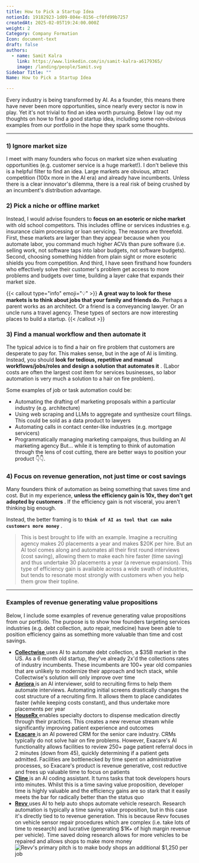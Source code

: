```yaml
---
title: How to Pick a Startup Idea
notionId: 19182923-1d09-804e-8156-cf0fd99b7257
createdAt: 2025-02-05T19:24:00.000Z
weight: 2
Category: Company Formation
Icon: document-text
draft: false
authors:
  - name: Samit Kalra
    link: https://www.linkedin.com/in/samit-kalra-a6179365/
    image: /landing/people/Samit.svg
Sidebar Title: ""
Name: How to Pick a Startup Idea

---
```




Every industry is being transformed by AI. As a founder, this means there have never been more opportunities, since nearly every sector is now in play. Yet it's not trivial to find an idea worth pursuing. Below I lay out my thoughts on how to find a good startup idea, including some non-obvious examples from our portfolio in the hope they spark some thoughts.

---


### 1) Ignore market size


I meet with many founders who focus on market size when evaluating opportunities (e.g. customer service is a huge market!). I don't believe this is a helpful filter to find an idea. Large markets are obvious, attract competition (100x more in the AI era) and already have incumbents. Unless there is a clear innovator's dilemma, there is a real risk of being crushed by an incumbent's distribution advantage.

###  **2) Pick a niche or offline market** 


Instead, I would advise founders to  **focus on an esoteric or niche market**  with old school competitors. This includes offline or services industries e.g. insurance claim processing or loan servicing. The reasons are threefold. First, these markets are larger than they appear because when you automate labor, you command much higher ACVs than pure software (i.e. selling work, not software taps into labor budgets, not software budgets). Second, choosing something hidden from plain sight or more esoteric shields you from competition. And third, I have seen firsthand how founders who effectively solve their customer's problem get access to more problems and budgets over time, building a layer cake that expands their market size.

{{< callout type="info" emoji="💡" >}}
 **A great way to look for these markets is to think about jobs that your family and friends do.**  Perhaps a parent works as an architect. Or a friend is a conveyancing lawyer. Or an uncle runs a travel agency. These types of sectors are now interesting places to build a startup.
{{< /callout >}}


###  **3) Find a manual workflow and then automate it** 


The typical advice is to find a hair on fire problem that customers are desperate to pay for. This makes sense, but in the age of AI is limiting. Instead, you should  **look for tedious, repetitive and manual workflows/jobs/roles and design a solution that automates it** . (Labor costs are often the largest cost item for services businesses, so labor automation is very much a solution to a hair on fire problem). 

Some examples of job or task automation could be: 

- Automating the drafting of marketing proposals within a particular industry (e.g. architecture)
- Using web scraping and LLMs to aggregate and synthesize court filings. This could be sold as a data product to lawyers
- Automating calls in contact center-like industries (e.g. mortgage servicers)
- Programmatically managing marketing campaigns, thus building an AI marketing agency
But… while it is tempting to think of automation through the lens of cost cutting, there are better ways to position your product 👇👇.

###  **4) Focus on revenue generation, not just time or cost savings** 


Many founders think of automation as being something that saves time and cost. But in my experience,  **unless the efficiency gain is 10x, they don't get adopted by customers** . If the efficiency gain is not visceral, you aren't thinking big enough.

Instead, the better framing is to  **`think of AI as tool that can make customers more money`** .

> This is best brought to life with an example. Imagine a recruiting agency makes 20 placements a year and makes $20K per hire. But an AI tool comes along and automates all their first round interviews (cost saving), allowing them to make each hire faster (time saving) and thus undertake 30 placements a year (a revenue expansion). This type of efficiency gain is available across a wide swath of industries, but tends to resonate most strongly with customers when you help them grow their topline. 


---


###  **Examples of revenue generating value propositions** 


Below, I include some examples of revenue generating value propositions from our portfolio. The purpose is to show how founders targeting services industries (e.g. debt collection, auto repair, medicine) have been able to position efficiency gains as something more valuable than time and cost savings.

- [ **Collectwise** ](https://collectwise.com/) uses AI to automate debt collection, a $35B market in the US. As a 6 month old startup, they've already 2x'd the collections rates of industry incumbents. These incumbents are 100+ year old companies that are unlikely to modernize their approach and tech stack, while Collectwise's solution will only improve over time
- [ **Apriora** ](https://www.apriora.ai/) is an AI interviewer, sold to recruiting firms to help them automate interviews. Automating initial screens drastically changes the cost structure of a recruiting firm. It allows them to place candidates faster (while keeping costs constant), and thus undertake more placements per year
- [ **HouseRx** ](https://houserx.com/) enables specialty doctors to dispense medication directly through their practices. This creates a new revenue stream while significantly improving patient experience and outcomes
- [ **Exacare** ](https://www.exacare.com/) is an AI powered CRM for the senior care industry. CRMs typically do not solve hair on fire problems. However, Exacare's AI functionality allows facilities to review 250+ page patient referral docs in 2 minutes (down from 45), quickly determining if a patient gets admitted. Facilities are bottlenecked by time spent on administrative processes, so Exacare's product is revenue generative, cost reductive and frees up valuable time to focus on patients
- [ **Cline** ](https://cline.bot/) is an AI coding assistant. It turns tasks that took developers hours into minutes. Whilst this is a time saving value proposition, developer time is highly valuable and the efficiency gains are so stark that it easily meets the bar for radically better than the status quo
- [ **Revv** ](https://www.revvhq.com/) uses AI to help auto shops automate vehicle research. Research automation is typically a time saving value proposition, but in this case it's directly tied to to revenue generation. This is because Revv focuses on vehicle sensor repair procedures which are complex (i.e. take lots of time to research) and lucrative (generating $1K+ of high margin revenue per vehicle). Time saved doing research allows for more vehicles to be repaired and allows shops to make more money
![Revv's primary pitch is to make body shops an additional $1,250 per job](https://prod-files-secure.s3.us-west-2.amazonaws.com/52e751b5-230f-4649-8c4e-0224e58da4f9/370e296b-f1ec-4862-970d-c6e37079c7a0/Screen_Shot_2025-02-02_at_1.08.01_PM.png?X-Amz-Algorithm=AWS4-HMAC-SHA256&X-Amz-Content-Sha256=UNSIGNED-PAYLOAD&X-Amz-Credential=ASIAZI2LB466VHCSFOHY%2F20251005%2Fus-west-2%2Fs3%2Faws4_request&X-Amz-Date=20251005T015057Z&X-Amz-Expires=3600&X-Amz-Security-Token=IQoJb3JpZ2luX2VjEND%2F%2F%2F%2F%2F%2F%2F%2F%2F%2FwEaCXVzLXdlc3QtMiJIMEYCIQDDiYMgjCDA0tNg66mSPRUBcZfqnXSkyydrap5IHaf7XQIhALb92D0Cc5Dyz%2F58LKGLrXzyD0idqX9kibc3J4aHeMktKv8DCGkQABoMNjM3NDIzMTgzODA1IgweOW2NSV5JHEbfDP8q3ANJbrLYPLYo0p%2FOemgpvHuRLuipTNteGi2yldDngKbazamXxy%2F%2FzF9hOTeaqOE02dLOjJDqCwn%2BL4L6ItYqTZ04I8mnaktlLxlsayfo7YQ4SDpyX3JbKuFh4reyvD1HCnHLk13jCCTTf%2FtfIlmY8TWOp6R5Sp8YO4cV2VyyJkRejwTGScz%2BlnVx0YQQePfXegglG7Am6JoDMJeM3z%2FATXi45lGLxb%2FW%2Fnfgcoa272EJPkYvfVGeJW7oaAu18CI2%2BDxsoTn13xuDQDtdTWI0OJEX76m4fGTngAUxhScRzZi84U7E4QNoy8LqxuJCdMK9oF9eRebIovL1iOCWwjlHS6db8MlkTgH%2Bf%2FvNr9WeMB2zHwpNpRSY5zasiR4SIfnmVQ%2BgHdX3Tp2%2Bw%2B%2BoGepUoXhEZQwiIblbpkFyjNC8%2B6vfi3bPcBF4xjFEbJWiy5BafzcMp%2BVeacUp6oKgpeeLp5YSKVuGSyxUpK%2BgSvIJBMCg4GVZaULSH45NLPFfG4HhEWeAEYD%2F7SUo2iTEu2FmntccqBce4gnxer6NWsH66ls7eFnOcVUR%2BkrTQzTd0SEjeEESb4zWSnxDJloNBDaKVXEP6j4Gp9WBvURQRui3i%2Ft%2Fmhc8r4VtDL7UxgF1jjDs4YbHBjqkAWgJkyKBKutuAkA7%2FbuRqoaZecYMgyDhmUzM24ZpJW5Y%2FTom9%2F7T2Qw06H85RUxI0YMvcP3ttaxm7RTH7VkiaTlhop2Sxzc2FtJKQ4a9vFTORpRnTIr%2FuvNEed2gQPgfHR%2BDmlTU04akBJREPuOuDwpAypzFho7%2FFCDBqvq10pOo4QfqV%2FW40voeURUxgaFemhd5GtUIkJTw3yZxWewkN5UPrOlD&X-Amz-Signature=17541e84358f86a00cea0062e646ee402ebc9891f9b1ff8ad02bdd6ee4161ac7&X-Amz-SignedHeaders=host&x-amz-checksum-mode=ENABLED&x-id=GetObject)

